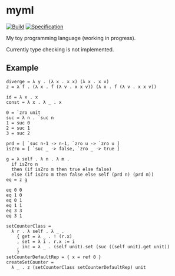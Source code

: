 # myml

[![Build](https://github.com/linyinfeng/myml/workflows/Build/badge.svg)](https://github.com/linyinfeng/myml/actions?query=workflow:Build+branch:master)
[![Specification](https://github.com/linyinfeng/myml/workflows/Specification/badge.svg)](https://github.com/linyinfeng/myml/actions?query=workflow:Specification+branch:master)

My toy programming language (working in progress).

Currently type checking is not implemented.

## Example

```text
diverge = λ y . (λ x . x x) (λ x . x x)
z = λ f . (λ x . f (λ v . x x v)) (λ x . f (λ v . x x v))

id = λ x . x
const = λ x . λ _ . x

0 = `zro unit
suc = λ n . `suc n
1 = suc 0
2 = suc 1
3 = suc 2

prd = [ `suc n-1 -> n-1, `zro u -> `zro u ]
isZro = [ `suc _ -> false, `zro _ -> true ]

g = λ self . λ n . λ m .
  if isZro n
  then (if isZro m then true else false)
  else (if isZro m then false else self (prd n) (prd m))
eq = z g

eq 0 0
eq 1 0
eq 0 1
eq 1 1
eq 3 3
eq 3 1

setCounterClass =
  λ r . λ self . λ _ .
    { get = λ _ . ! (r.x)
    , set = λ i . r.x := i
    , inc = λ _ . (self unit).set (suc ((self unit).get unit))
    }
setCounterDefaultRep = { x = ref 0 }
createSetCounter =
  λ _ . z (setCounterClass setCounterDefaultRep) unit
```

